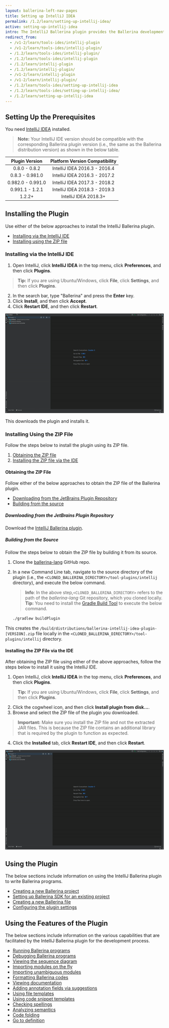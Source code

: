 ```yaml
---
layout: ballerina-left-nav-pages
title: Setting up IntelliJ IDEA
permalink: /1.2/learn/setting-up-intellij-idea/
active: setting-up-intellij-idea
intro: The IntelliJ Ballerina plugin provides the Ballerina development capabilities in IntelliJ IDEA. The below sections include instructions on how to download, install, and use the features of the IntelliJ plugin.
redirect_from:
  - /v1-2/learn/tools-ides/intellij-plugin
  - /v1-2/learn/tools-ides/intellij-plugin/
  - /1.2/learn/tools-ides/intellij-plugin/
  - /1.2/learn/tools-ides/intellij-plugin
  - /1.2/learn/intellij-plugin
  - /1.2/learn/intellij-plugin/
  - /v1-2/learn/intellij-plugin
  - /v1-2/learn/intellij-plugin/
  - /1.2/learn/tools-ides/setting-up-intellij-idea
  - /1.2/learn/tools-ides/setting-up-intellij-idea/
  - /1.2/learn/setting-up-intellij-idea
---
```


## Setting Up the Prerequisites

You need [IntelliJ IDEA](https://www.jetbrains.com/idea/download/) installed.

>**Note:** Your IntelliJ IDE version should be compatible with the corresponding Ballerina plugin version (i.e., the same as the Ballerina distribution version) as shown in the below table.

**Plugin Version**|**Platform Version Compatibility**
:-----:|:-----:
0.8.0 - 0.8.2|IntelliJ IDEA 2016.3 - 2016.4
0.8.3 - 0.981.0|IntelliJ IDEA 2016.3 - 2017.2
0.982.0 - 0.991.0|IntelliJ IDEA 2017.3 - 2018.2
0.991.1 - 1.2.1 | IntelliJ IDEA 2018.3 - 2019.3
1.2.2+ | IntelliJ IDEA 2018.3+

## Installing the Plugin

Use either of the below approaches to install the IntelliJ Ballerina plugin.

- [Installing via the IntelliJ IDE](#installing-via-the-intellij-ide)
- [Installing using the ZIP file](#installing-using-the-zip-file)

### Installing via the IntelliJ IDE

1. Open IntelliJ, click **IntelliJ IDEA** in the top menu, click **Preferences**, and then click **Plugins**. 
> **Tip:** If you are using Ubuntu/Windows, click **File**, click **Settings**, and then click **Plugins**.
2. In the search bar, type "Ballerina" and press the **Enter** key. 
3. Click **Install**, and then click **Accept**.
4. Click **Restart IDE**, and then click **Restart**.

![Install the plugin via IntelliJ IDEA](/1.2/learn/images/install-plugin-via-intellij.gif)

This downloads the plugin and installs it.

### Installing Using the ZIP File

Follow the steps below to install the plugin using its ZIP file.

1. [Obtaining the ZIP file](#obtaining-the-zip-file)
2. [Installing the ZIP file via the IDE](#installing-the-zip-file-via-the-ide)

#### Obtaining the ZIP File

Follow either of the below approaches to obtain the ZIP file of the Ballerina plugin.

- [Downloading from the JetBrains Plugin Repository](#downloading-from-the-jetbrains-plugin-repository)
- [Building from the source](#building-from-the-source)

##### Downloading from the JetBrains Plugin Repository

Download the [IntelliJ Ballerina plugin](https://plugins.jetbrains.com/plugin/9520-ballerina).


##### Building from the Source

Follow the steps below to obtain the ZIP file by building it from its source.

1. Clone the [ballerina-lang](https://github.com/ballerina-platform/ballerina-lang) GitHub repo.
2. In a new Command Line tab, navigate to the source directory of the plugin (i.e., the `<CLONED_BALLERINA_DIRECTORY>/tool-plugins/intellij` directory), and execute the below command.
    > **Info**: In the above step,`<CLONED_BALLERINA_DIRECTORY>` refers to the path of the *ballerina-lang* Git repository, which you cloned locally. 
    > **Tip:** You need to install the [Gradle Build Tool](https://gradle.org/) to execute the below command.

    ```bash
    ./gradlew buildPlugin
    ```

This creates the `/build/distributions/ballerina-intellij-idea-plugin-[VERSION].zip` file locally in the `<CLONED_BALLERINA_DIRECTORY>/tool-plugins/intellij` directory.

#### Installing the ZIP File via the IDE

After obtaining the ZIP file using either of the above approaches, follow the steps below to install it using the IntelliJ IDE.


1. Open IntelliJ, click **IntelliJ IDEA** in the top menu, click **Preferences**, and then click **Plugins**. 
> **Tip:** If you are using Ubuntu/Windows, click **File**, click **Settings**, and then click **Plugins**.
2. Click the cogwheel icon, and then click **Install plugin from disk...**.
3. Browse and select the ZIP file of the plugin you downloaded.
> **Important:** Make sure you install the ZIP file and not the extracted JAR files. This is because the ZIP file contains an additional library that is required by the plugin to function as expected.
4. Click the **Installed** tab, click **Restart IDE**, and then click **Restart**.

![Install using the Preferences option of the IDE.](/1.2/learn/images/install-via-editor-preferences.gif)

## Using the Plugin

The below sections include information on using the IntelliJ Ballerina plugin to write Ballerina programs.

- [Creating a new Ballerina project](/1.2/learn/intellij-plugin/using-the-intellij-plugin#creating-a-new-ballerina-project)
- [Setting up Ballerina SDK for an existing project](/1.2/learn/intellij-plugin/using-the-intellij-plugin#setting-up-ballerina-sdk-for-an-existing-project)
- [Creating a new Ballerina file](/1.2/learn/intellij-plugin/using-the-intellij-plugin#creating-a-new-ballerina-file)
- [Configuring the plugin settings](/1.2/learn/intellij-plugin/using-the-intellij-plugin#configuring-the-plugin-settings)

## Using the Features of the Plugin

The below sections include information on the various capabilities that are facilitated by the IntelliJ Ballerina plugin for the development process.

- [Running Ballerina programs](/1.2/learn/intellij-plugin/using-intellij-plugin-features#running-ballerina-programs)
- [Debugging Ballerina programs](/1.2/learn/intellij-plugin/using-intellij-plugin-features#debugging-ballerina-programs)
- [Viewing the sequence diagram](/1.2/learn/intellij-plugin/using-intellij-plugin-features#viewing-the-sequence-diagram)
- [Importing modules on the fly](/1.2/learn/intellij-plugin/using-intellij-plugin-features#importing-modules-on-the-fly)
- [Importing unambiguous modules](/1.2/learn/intellij-plugin/using-intellij-plugin-features#importing-unambiguous-modules)
- [Formatting Ballerina codes](/1.2/learn/intellij-plugin/using-intellij-plugin-features#formatting-ballerina-codes)
- [Viewing documentation](/1.2/learn/intellij-plugin/using-intellij-plugin-features#viewing-documentation)
- [Adding annotation fields via suggestions](/1.2/learn/intellij-plugin/using-intellij-plugin-features#adding-annotation-fields-via-suggestions)
- [Using file templates](/1.2/learn/intellij-plugin/using-intellij-plugin-features#using-file-templates)
- [Using code snippet templates](/1.2/learn/intellij-plugin/using-intellij-plugin-features#using-code-snippet-templates)
- [Checking spellings](/1.2/learn/intellij-plugin/using-intellij-plugin-features#checking-spellings)
- [Analyzing semantics](/1.2/learn/intellij-plugin/using-intellij-plugin-features#analyzing-semantics)
- [Code folding](/1.2/learn/intellij-plugin/using-intellij-plugin-features#code-folding)
- [Go to definition](/1.2/learn/intellij-plugin/using-intellij-plugin-features#go-to-definition)
